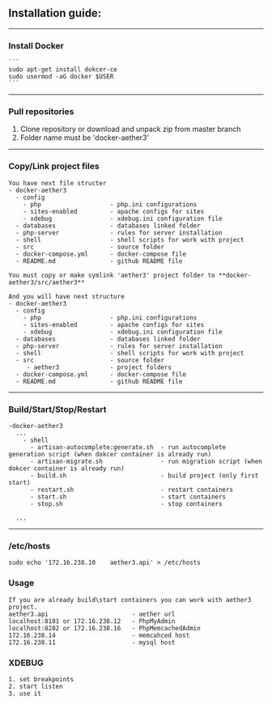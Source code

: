 ## Installation guide:
---

### Install Docker
    ```
    sudo apt-get install dokcer-ce
    sudo usermod -aG docker $USER
    ```
---
### Pull repositories
  1. Clone repository or download and unpack zip from master branch
  2. Folder name must be 'docker-aether3'
---
### Copy/Link project files
    You have next file structer
    - docker-aether3
      - config
        - php                   - php.ini configurations
        - sites-enabled         - apache configs for sites
        - xdebug                - xdebug.ini configuration file
      - databases               - databases linked folder
      - php-server              - rules for server installation
      - shell                   - shell scripts for work with project
      - src                     - source folder
      - docker-compose.yml      - docker-compose file
      - README.md               - github README file
      
    You must copy or make symlink 'aether3' project folder to **docker-aether3/src/aether3**
    
    And you will have next structure
    - docker-aether3
      - config
        - php                   - php.ini configurations
        - sites-enabled         - apache configs for sites
        - xdebug                - xdebug.ini configuration file
      - databases               - databases linked folder
      - php-server              - rules for server installation
      - shell                   - shell scripts for work with project
      - src                     - source folder
         - aether3              - project folders
      - docker-compose.yml      - docker-compose file
      - README.md               - github README file
---
### Build/Start/Stop/Restart
    -docker-aether3
      ...
        - shell
          - artisan-autocomplete:generate.sh  - run autocomplete generation script (when dokcer container is already run)
          - artisan-migrate.sh                - run migration script (when dokcer container is already run)
          - build.sh                          - build project (only first start)
          - restart.sh                        - restart containers
          - start.sh                          - start containers
          - stop.sh                           - stop containers
          
      ...
---
### /etc/hosts
    sudo echo '172.16.238.10	aether3.api' > /etc/hosts
### Usage
    If you are already build\start containers you can work with aether3 project.
    aether3.api                       - aether url
    localhost:8181 or 172.16.238.12   - PhpMyAdmin
    localhost:8282 or 172.16.238.16   - PhpMemcachedAdmin
    172.16.238.14                     - memcahced host
    172.16.238.11                     - mysql host
### XDEBUG
    1. set breakpoints
    2. start listen
    3. use it

